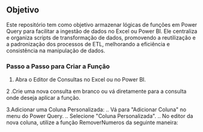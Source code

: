 ## Objetivo
Este repositório tem como objetivo armazenar lógicas de funções em Power Query para facilitar a ingestão de dados no Excel ou Power BI. Ele centraliza e organiza scripts de transformação de dados, promovendo a reutilização e a padronização dos processos de ETL, melhorando a eficiência e consistência na manipulação de dados.

### Passo a Passo para Criar a Função

1. Abra o Editor de Consultas no Excel ou no Power BI.

2 .Crie uma nova consulta em branco ou vá diretamente para a consulta onde deseja aplicar a função.

3.Adicionar uma Coluna Personalizada:
.. Vá para "Adicionar Coluna" no menu do Power Query.
.. Selecione "Coluna Personalizada".
.. No editor da nova coluna, utilize a função RemoverNumeros da seguinte maneira:
